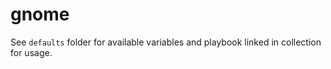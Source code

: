 # gnome

See `defaults` folder for available variables and playbook linked in collection for usage.
